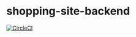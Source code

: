 # shopping-site-backend
[![CircleCI](https://circleci.com/gh/Kellswork/shopping-site-backend/tree/ch-configure-circleci.svg?style=svg&circle-token=cfae23c5af94c608b77be88f72378fcbe2f85094)](https://circleci.com/gh/Kellswork/shopping-site-backend/tree/ch-configure-circleci)
